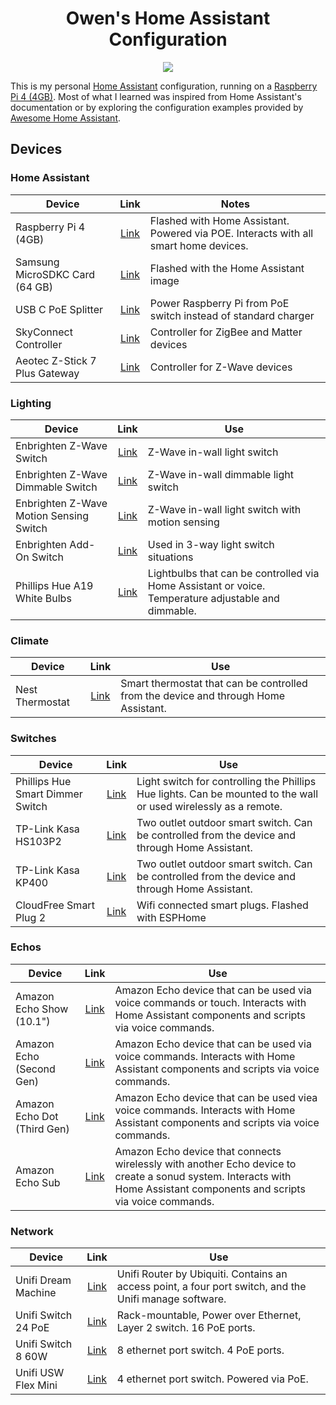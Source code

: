 <div align="center">
<h1>Owen's Home Assistant Configuration</h1>
<a href="https://github.com/Owen-Krueger/HomeAssistantConfiguration/commits/master"><img src="https://img.shields.io/github/last-commit/Owen-Krueger/HomeAssistantConfiguration.svg"/></a>
</div>

This is my personal [Home Assistant](https://www.home-assistant.io/) configuration, running on a [Raspberry Pi 4 (4GB)](https://www.digikey.com/product-detail/en/raspberry-pi/RASPBERRY-PI-4B-4GB/1690-RASPBERRYPI4B-4GB-ND/10258781). Most of what I learned was inspired from Home Assistant's documentation or by exploring the configuration examples provided by [Awesome Home Assistant](https://www.awesome-ha.com/).

## Devices

### Home Assistant
| Device | Link | Notes |
| ---  | :---: | --- |
| Raspberry Pi 4 (4GB) | [Link](https://www.digikey.com/product-detail/en/raspberry-pi/RASPBERRY-PI-4B-4GB/1690-RASPBERRYPI4B-4GB-ND/10258781) | Flashed with Home Assistant. Powered via POE. Interacts with all smart home devices. |
| Samsung MicroSDKC Card (64 GB) | [Link](https://www.amazon.com/gp/product/B06XX29S9Q) | Flashed with the Home Assistant image |
| USB C PoE Splitter | [Link](https://www.amazon.com/gp/product/B07TJ3ZNJ4) | Power Raspberry Pi from PoE switch instead of standard charger |
| SkyConnect Controller | [Link](https://www.home-assistant.io/skyconnect/) | Controller for ZigBee and Matter devices |
| Aeotec Z-Stick 7 Plus Gateway | [Link](https://www.amazon.com/Controller-SmartStart-Raspberry-Compatible-Assistant/dp/B094NW5B68) | Controller for Z-Wave devices |

### Lighting
| Device | Link | Use |
| --- | :---: | --- |
| Enbrighten Z-Wave Switch | [Link](https://www.amazon.com/GE-Enbrighten-SimpleWire-SmartThings-46201/dp/B07RRBT6W5) | Z-Wave in-wall light switch |
| Enbrighten Z-Wave Dimmable Switch | [Link](https://www.amazon.com/GE-Enbrighten-SimpleWire-SmartThings-46203/dp/B07RRD92T8) | Z-Wave in-wall dimmable light switch |
| Enbrighten Z-Wave Motion Sensing Switch | [Link](https://www.amazon.com/GE-Occupancy-Required-SmartThings-26931/dp/B07226MG2T) | Z-Wave in-wall light switch with motion sensing |
| Enbrighten Add-On Switch | [Link](https://www.amazon.com/dp/B07RQ8K25S) | Used in 3-way light switch situations |
| Phillips Hue A19 White Bulbs | [Link](https://www.amazon.com/Philips-Hue-Bluetooth-compatible-Assistant/dp/B07QV9XLTK) | Lightbulbs that can be controlled via Home Assistant or voice. Temperature adjustable and dimmable. |

### Climate
| Device | Link | Use |
| --- | :---: | --- |
| Nest Thermostat | [Link](https://www.nest-thermostat.com/) | Smart thermostat that can be controlled from the device and through Home Assistant.

### Switches
| Device | Link | Use |
| --- | :---: | --- |
| Phillips Hue Smart Dimmer Switch | [Link](https://www.amazon.com/Philips-Dimmer-Switch-Installation-Free-Exclusively/dp/B076MGKTGS) | Light switch for controlling the Phillips Hue lights. Can be mounted to the wall or used wirelessly as a remote. |
| TP-Link Kasa HS103P2 | [Link](https://www.amazon.com/TP-LINK-HS103P2-Required-Google-Assistant/dp/B07B8W2KHZ) | Two outlet outdoor smart switch. Can be controlled from the device and through Home Assistant.
| TP-Link Kasa KP400 | [Link](https://www.amazon.com/Kasa-Smart-Outlet-Outdoor-TP-Link/dp/B07M6RS2LC) | Two outlet outdoor smart switch. Can be controlled from the device and through Home Assistant. |
| CloudFree Smart Plug 2 | [Link](https://cloudfree.shop/product/cloudfree-smart-plug-runs-tasmota/) | Wifi connected smart plugs. Flashed with ESPHome |

### Echos
| Device | Link | Use |
| --- | :---: | --- |
| Amazon Echo Show (10.1") | [Link](https://www.amazon.com/All-new-Echo-Show-2nd-Gen/dp/B077SXWSRP) | Amazon Echo device that can be used via voice commands or touch. Interacts with Home Assistant components and scripts via voice commands. |
| Amazon Echo (Second Gen) | [Link](https://www.amazon.com/all-new-amazon-echo-speaker-with-wifi-alexa-dark-charcoal/dp/B06XCM9LJ4) | Amazon Echo device that can be used via voice commands. Interacts with Home Assistant components and scripts via voice commands. |
| Amazon Echo Dot (Third Gen) | [Link](https://www.amazon.com/dp/B07FZ8S74R) | Amazon Echo device that can be used viea voice commands. Interacts with Home Assistant components and scripts via voice commands. |
| Amazon Echo Sub | [Link](https://www.amazon.com/gp/product/B0798KPH5X) | Amazon Echo device that connects wirelessly with another Echo device to create a sonud system. Interacts with Home Assistant components and scripts via voice commands. |

### Network
| Device | Link | Use |
| --- | :---: | --- |
| Unifi Dream Machine | [Link](https://store.ui.com/collections/unifi-network-routing-switching/products/unifi-dream-machine) | Unifi Router by Ubiquiti. Contains an access point, a four port switch, and the Unifi manage software. |
| Unifi Switch 24 PoE | [Link](https://store.ui.com/collections/unifi-network-switching/products/usw-24-poe) | Rack-mountable, Power over Ethernet, Layer 2 switch. 16 PoE ports. |
| Unifi Switch 8 60W | [Link](https://store.ui.com/collections/unifi-network-routing-switching/products/unifi-switch-8-60w) | 8 ethernet port switch. 4 PoE ports. |
| Unifi USW Flex Mini | [Link](https://store.ui.com/collections/unifi-network-routing-switching/products/usw-flex-mini) | 4 ethernet port switch. Powered via PoE. |